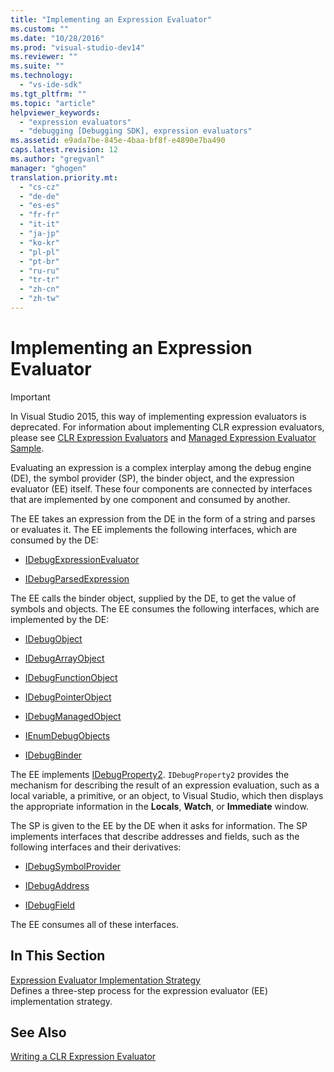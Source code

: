 ```yaml
---
title: "Implementing an Expression Evaluator"
ms.custom: ""
ms.date: "10/28/2016"
ms.prod: "visual-studio-dev14"
ms.reviewer: ""
ms.suite: ""
ms.technology: 
  - "vs-ide-sdk"
ms.tgt_pltfrm: ""
ms.topic: "article"
helpviewer_keywords: 
  - "expression evaluators"
  - "debugging [Debugging SDK], expression evaluators"
ms.assetid: e9ada7be-845e-4baa-bf8f-e4890e7ba490
caps.latest.revision: 12
ms.author: "gregvanl"
manager: "ghogen"
translation.priority.mt: 
  - "cs-cz"
  - "de-de"
  - "es-es"
  - "fr-fr"
  - "it-it"
  - "ja-jp"
  - "ko-kr"
  - "pl-pl"
  - "pt-br"
  - "ru-ru"
  - "tr-tr"
  - "zh-cn"
  - "zh-tw"
---
```

# Implementing an Expression Evaluator
> [!IMPORTANT]
>  In Visual Studio 2015, this way of implementing expression evaluators is deprecated. For information about implementing CLR expression evaluators, please see [CLR Expression Evaluators](https://github.com/Microsoft/ConcordExtensibilitySamples/wiki/CLR-Expression-Evaluators) and [Managed Expression Evaluator Sample](https://github.com/Microsoft/ConcordExtensibilitySamples/wiki/Managed-Expression-Evaluator-Sample).  
  
 Evaluating an expression is a complex interplay among the debug engine (DE), the symbol provider (SP), the binder object, and the expression evaluator (EE) itself. These four components are connected by interfaces that are implemented by one component and consumed by another.  
  
 The EE takes an expression from the DE in the form of a string and parses or evaluates it. The EE implements the following interfaces, which are consumed by the DE:  
  
-   [IDebugExpressionEvaluator](../../extensibility/debugger/reference/idebugexpressionevaluator.md)  
  
-   [IDebugParsedExpression](../../extensibility/debugger/reference/idebugparsedexpression.md)  
  
 The EE calls the binder object, supplied by the DE, to get the value of symbols and objects. The EE consumes the following interfaces, which are implemented by the DE:  
  
-   [IDebugObject](../../extensibility/debugger/reference/idebugobject.md)  
  
-   [IDebugArrayObject](../../extensibility/debugger/reference/idebugarrayobject.md)  
  
-   [IDebugFunctionObject](../../extensibility/debugger/reference/idebugfunctionobject.md)  
  
-   [IDebugPointerObject](../../extensibility/debugger/reference/idebugpointerobject.md)  
  
-   [IDebugManagedObject](../../extensibility/debugger/reference/idebugmanagedobject.md)  
  
-   [IEnumDebugObjects](../../extensibility/debugger/reference/ienumdebugobjects.md)  
  
-   [IDebugBinder](../../extensibility/debugger/reference/idebugbinder.md)  
  
 The EE implements [IDebugProperty2](../../extensibility/debugger/reference/idebugproperty2.md). `IDebugProperty2` provides the mechanism for describing the result of an expression evaluation, such as a local variable, a primitive, or an object, to Visual Studio, which then displays the appropriate information in the **Locals**, **Watch**, or **Immediate** window.  
  
 The SP is given to the EE by the DE when it asks for information. The SP implements interfaces that describe addresses and fields, such as the following interfaces and their derivatives:  
  
-   [IDebugSymbolProvider](../../extensibility/debugger/reference/idebugsymbolprovider.md)  
  
-   [IDebugAddress](../../extensibility/debugger/reference/idebugaddress.md)  
  
-   [IDebugField](../../extensibility/debugger/reference/idebugfield.md)  
  
 The EE consumes all of these interfaces.  
  
## In This Section  
 [Expression Evaluator Implementation Strategy](../../extensibility/debugger/expression-evaluator-implementation-strategy.md)  
 Defines a three-step process for the expression evaluator (EE) implementation strategy.  
  
## See Also  
 [Writing a CLR Expression Evaluator](../../extensibility/debugger/writing-a-common-language-runtime-expression-evaluator.md)